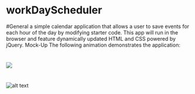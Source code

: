 # workDayScheduler
#General
a simple calendar application that allows a user to save events for each hour of the day by modifying starter code. This app will run in the browser and feature dynamically updated HTML and CSS powered by jQuery.
Mock-Up
The following animation demonstrates the application:
#
![](https://user-images.githubusercontent.com/72354925/106096323-f39a5380-60fa-11eb-80c6-e3d9dbade965.png)
#
![alt text](http://url/to/img.png)
